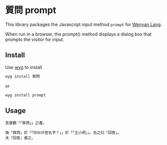 # 質問 prompt

This library packages the Javascript input method `prompt` for [Wenyan Lang](https://github.com/wenyan-lang/wenyan).

When run in a browser, the prompt() method displays a dialog box that prompts the visitor for input.

## Install

Use [wyg](https://github.com/wenyan-lang/wyg) to install

```bash
wyg install 質問
```

or

``` bash
wyg install prompt
```

## Usage

```wy
吾嘗觀「「質問」」之書。

施「質問」於「「你叫什麼名字？」」於「「王小明」」。名之曰「回答」。
夫「回答」書之。
```
